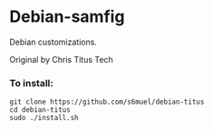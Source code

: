 # Debian-samfig
Debian customizations.

Original by Chris Titus Tech
 
### To install:

```
git clone https://github.com/s6muel/debian-titus
cd debian-titus
sudo ./install.sh
```


